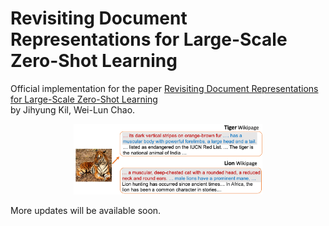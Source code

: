 # Revisiting Document Representations for Large-Scale <br/> Zero-Shot Learning

Official implementation for the paper [Revisiting Document Representations for Large-Scale Zero-Shot Learning]() <br/> by Jihyung Kil, Wei-Lun Chao.

<p align="center">
  <img src="./figs/zsl_app.png" width="60%" height="5%"></center>
</p>

More updates will be available soon.
